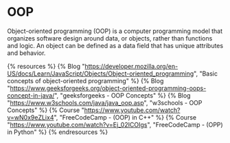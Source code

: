 # OOP

Object-oriented programming (OOP) is a computer programming model that organizes software design around data, or objects, rather than functions and logic. An object can be defined as a data field that has unique attributes and behavior.

{% resources %}
  {% Blog "https://developer.mozilla.org/en-US/docs/Learn/JavaScript/Objects/Object-oriented_programming", "Basic concepts of object-oriented programming" %}
  {% Blog "https://www.geeksforgeeks.org/object-oriented-programming-oops-concept-in-java/", "geeksforgeeks - OOP Concepts" %}
  {% Blog "https://www.w3schools.com/java/java_oop.asp", "w3schools - OOP Concepts" %}
  {% Course "https://www.youtube.com/watch?v=wN0x9eZLix4", "FreeCodeCamp - (OOP) in C++" %}
  {% Course "https://www.youtube.com/watch?v=Ej_02ICOIgs", "FreeCodeCamp - (OPP) in Python" %}
{% endresources %}
